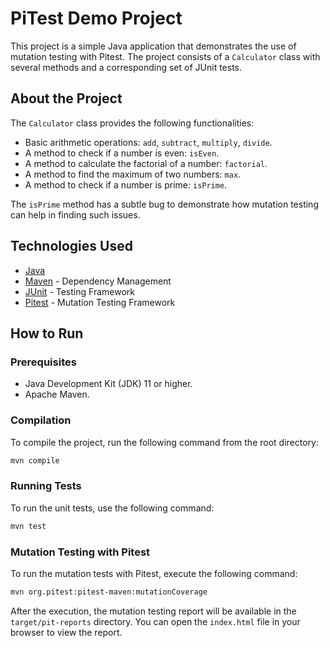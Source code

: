 # PiTest Demo Project

This project is a simple Java application that demonstrates the use of mutation testing with Pitest. The project consists of a `Calculator` class with several methods and a corresponding set of JUnit tests.

## About the Project

The `Calculator` class provides the following functionalities:

*   Basic arithmetic operations: `add`, `subtract`, `multiply`, `divide`.
*   A method to check if a number is even: `isEven`.
*   A method to calculate the factorial of a number: `factorial`.
*   A method to find the maximum of two numbers: `max`.
*   A method to check if a number is prime: `isPrime`.

The `isPrime` method has a subtle bug to demonstrate how mutation testing can help in finding such issues.

## Technologies Used

*   [Java](https://www.java.com/)
*   [Maven](https://maven.apache.org/) - Dependency Management
*   [JUnit](https://junit.org/junit4/) - Testing Framework
*   [Pitest](https://pitest.org/) - Mutation Testing Framework

## How to Run

### Prerequisites

*   Java Development Kit (JDK) 11 or higher.
*   Apache Maven.

### Compilation

To compile the project, run the following command from the root directory:

```bash
mvn compile
```

### Running Tests

To run the unit tests, use the following command:

```bash
mvn test
```

### Mutation Testing with Pitest

To run the mutation tests with Pitest, execute the following command:

```bash
mvn org.pitest:pitest-maven:mutationCoverage
```

After the execution, the mutation testing report will be available in the `target/pit-reports` directory. You can open the `index.html` file in your browser to view the report.
